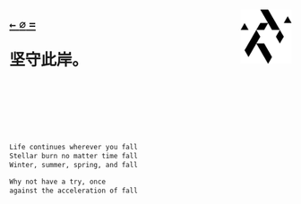 <h1>
  <div align=center>
    <p align=left>
      <sub>
        <a href="https://github.com">
          <code>←</code>
        </a>
      </sub>
      <sub>
        <a href="https://github.com/KrLite?tab=repositories">
          <code>⌀</code>
        </a>
      </sub>
      <sub>
        <a href="https://github.com/KrLite/BrokenThoughts">
          <code>=</code>
        </a>
      </sub>
      <picture>
        <source media="(prefers-color-scheme: dark)" srcset="/artwork/logo/pure-outline-w.png?raw=true" />
        <img align=right height=97 src="/artwork/logo/pure-outline.png?raw=true" />
      </picture>
    </p>
    <p align=left>
      坚守此岸。
    </p>
  </div>
  <br />
</h1>

<p>
  <br />
  <br />
</p>

```
Life continues wherever you fall
Stellar burn no matter time fall
Winter, summer, spring, and fall
```

```
Why not have a try, once
against the acceleration of fall
```
